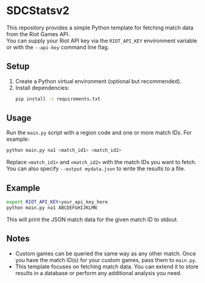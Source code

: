 # SDCStatsv2

This repository provides a simple Python template for fetching match data from the Riot Games API.  
You can supply your Riot API key via the `RIOT_API_KEY` environment variable or with the `--api-key` command line flag.

## Setup

1. Create a Python virtual environment (optional but recommended).
2. Install dependencies:
   ```bash
   pip install -r requirements.txt
   ```

## Usage

Run the `main.py` script with a region code and one or more match IDs. For example:

```bash
python main.py na1 <match_id1> <match_id2>
```

Replace `<match_id1>` and `<match_id2>` with the match IDs you want to fetch. You can also specify `--output mydata.json` to write the results to a file.

## Example

```bash
export RIOT_API_KEY=your_api_key_here
python main.py na1 ABCDEFGHIJKLMN
```

This will print the JSON match data for the given match ID to stdout.

## Notes

- Custom games can be queried the same way as any other match. Once you have the match ID(s) for your custom games, pass them to `main.py`.
- This template focuses on fetching match data. You can extend it to store results in a database or perform any additional analysis you need.
